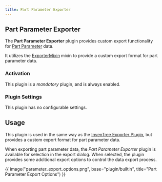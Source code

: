```yaml
---
title: Part Parameter Exporter
---
```


## Part Parameter Exporter

The **Part Parameter Exporter** plugin provides custom export functionality for [Part Parameter](../../part/parameter.md) data.

It utilizes the [ExporterMixin](../mixins/export.md) mixin to provide a custom export format for part parameter data.

### Activation

This plugin is a *mandatory* plugin, and is always enabled.

### Plugin Settings

This plugin has no configurable settings.

## Usage

This plugin is used in the same way as the [InvenTree Exporter Plugin](./inventree_exporter.md), but provides a custom export format for part parameter data.

When exporting part parameter data, the *Part Parameter Exporter* plugin is available for selection in the export dialog. When selected, the plugin provides some additional export options to control the data export process.

{{ image("parameter_export_options.png", base="plugin/builtin", title="Part Parameter Export Options") }}
